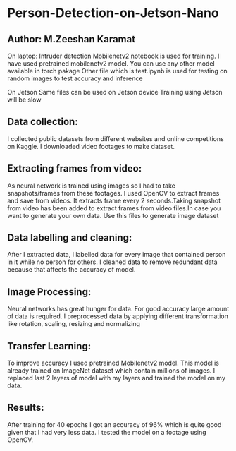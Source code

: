 # Person-Detection-on-Jetson-Nano
## Author: M.Zeeshan Karamat
On laptop:
Intruder detection Mobilenetv2 notebook is used for training. I have used pretrained mobilenetv2 model. 
You can use any other model available in torch pakage
Other file which is test.ipynb is used for testing on random images to test accuracy and inference


On Jetson
Same files can be used on Jetson device
Training using Jetson will be slow



## Data collection:
I collected public datasets from different websites and online competitions on Kaggle. I downloaded video footages to make dataset. 

## Extracting frames from video:
As neural network is trained using images so I had to take snapshots/frames from these footages. I used OpenCV to extract frames and save from videos. It extracts frame every 2 seconds.Taking snapshot from video has been added to extract frames from video files.In case you want to generate your own data. Use this files to generate image dataset
  
## Data labelling and cleaning:
After I extracted data, I labelled data for every image that contained person in it while no person for others. I cleaned data to remove redundant data because that affects the accuracy of model.

## Image Processing:
Neural networks has great hunger for data. For good accuracy large amount of data is required. I preprocessed data by applying different transformation like rotation, scaling, resizing and normalizing
 
## Transfer Learning:
To improve accuracy I used pretrained Mobilenetv2 model. This model is already trained on ImageNet dataset which contain millions of images. I replaced last 2 layers of model with my layers and trained the model on my data. 

## Results:
After training for 40 epochs I got an accuracy of 96% which is quite good given that I had very less data. I tested the model on a footage using OpenCV. 



